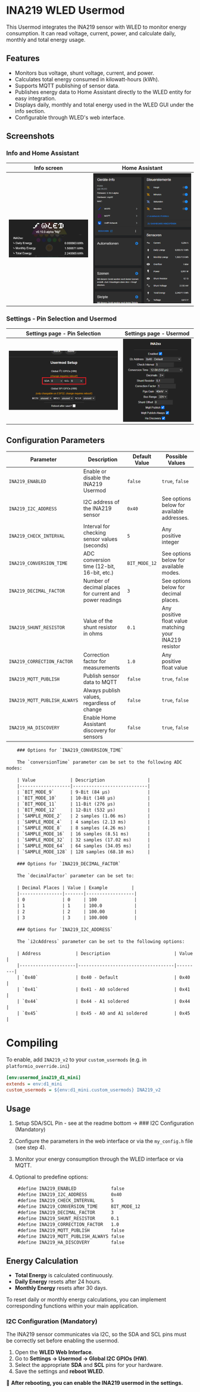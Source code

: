 # INA219 WLED Usermod

This Usermod integrates the INA219 sensor with WLED to monitor energy consumption. It can read voltage, current, power, and calculate daily, monthly and total energy usage.

## Features

- Monitors bus voltage, shunt voltage, current, and power.
- Calculates total energy consumed in kilowatt-hours (kWh).
- Supports MQTT publishing of sensor data.
- Publishes energy data to Home Assistant directly to the WLED entity for easy integration.
- Displays daily, monthly and total energy used in the WLED GUI under the info section.
- Configurable through WLED's web interface.

## Screenshots


### Info and Home Assistant

| Info screen                                    | Home Assistant                                                 |
|------------------------------------------------|----------------------------------------------------------------|
| ![Info screen](./img/info.png "Info screen")   | ![Home Assistant](./img/homeassistant.png "Home Assistant")    |

### Settings - Pin Selection and Usermod

| Settings page - Pin Selection                                               |  Settings page - Usermod                                     |
|-----------------------------------------------------------------------------|--------------------------------------------------------------|
| ![Pin Selection](./img/usermod_settings_pins_selection.png "Pin Selection") | ![Settings page](./img/usermod_settings.png "Settings page") |

## Configuration Parameters

| Parameter                     | Description                                                | Default Value  | Possible Values                                        |
|-------------------------------|------------------------------------------------------------|----------------|--------------------------------------------------------|
| `INA219_ENABLED`              | Enable or disable the INA219 Usermod                       | `false`        | `true`, `false`                                        |
| `INA219_I2C_ADDRESS`          | I2C address of the INA219 sensor                           | `0x40`         | See options below for available addresses.             |
| `INA219_CHECK_INTERVAL`       | Interval for checking sensor values (seconds)              | `5`            | Any positive integer                                   |
| `INA219_CONVERSION_TIME`      | ADC conversion time (12-bit, 16-bit, etc.)                 | `BIT_MODE_12`  | See options below for available modes.                 |
| `INA219_DECIMAL_FACTOR`       | Number of decimal places for current and power readings    | `3`            | See options below for decimal places.                  |
| `INA219_SHUNT_RESISTOR`       | Value of the shunt resistor in ohms                        | `0.1`          | Any positive float value matching your INA219 resistor |
| `INA219_CORRECTION_FACTOR`    | Correction factor for measurements                         | `1.0`          | Any positive float value                               |
| `INA219_MQTT_PUBLISH`         | Publish sensor data to MQTT                                | `false`        | `true`, `false`                                        |
| `INA219_MQTT_PUBLISH_ALWAYS`  | Always publish values, regardless of change                | `false`        | `true`, `false`                                        |
| `INA219_HA_DISCOVERY`         | Enable Home Assistant discovery for sensors                | `false`        | `true`, `false`                                        |

		### Options for `INA219_CONVERSION_TIME`

		The `conversionTime` parameter can be set to the following ADC modes:

		| Value             | Description                |
		|-------------------|----------------------------|
		| `BIT_MODE_9`      | 9-Bit (84 µs)              |
		| `BIT_MODE_10`     | 10-Bit (148 µs)            |
		| `BIT_MODE_11`     | 11-Bit (276 µs)            |
		| `BIT_MODE_12`     | 12-Bit (532 µs)            |
		| `SAMPLE_MODE_2`   | 2 samples (1.06 ms)        |
		| `SAMPLE_MODE_4`   | 4 samples (2.13 ms)        |
		| `SAMPLE_MODE_8`   | 8 samples (4.26 ms)        |
		| `SAMPLE_MODE_16`  | 16 samples (8.51 ms)       |
		| `SAMPLE_MODE_32`  | 32 samples (17.02 ms)      |
		| `SAMPLE_MODE_64`  | 64 samples (34.05 ms)      |
		| `SAMPLE_MODE_128` | 128 samples (68.10 ms)     |

		### Options for `INA219_DECIMAL_FACTOR`

		The `decimalFactor` parameter can be set to:

		| Decimal Places | Value | Example         |
		|----------------|-------|------------------|
		| 0              | 0     | 100              |
		| 1              | 1     | 100.0            |
		| 2              | 2     | 100.00           |
		| 3              | 3     | 100.000          |

		### Options for `INA219_I2C_ADDRESS`

		The `i2cAddress` parameter can be set to the following options:

		| Address             | Description                        | Value   |
		|---------------------|------------------------------------|---------|
		| `0x40`              | 0x40 - Default                     | 0x40    |
		| `0x41`              | 0x41 - A0 soldered                 | 0x41    |
		| `0x44`              | 0x44 - A1 soldered                 | 0x44    |
		| `0x45`              | 0x45 - A0 and A1 soldered          | 0x45    |

# Compiling

To enable, add `INA219_v2` to your `custom_usermods`  (e.g. in `platformio_override.ini`)
```ini
[env:usermod_ina219_d1_mini]
extends = env:d1_mini
custom_usermods = ${env:d1_mini.custom_usermods} INA219_v2
```

## Usage

1. Setup SDA/SCL Pin - see at the readme bottom → ### I2C Configuration (Mandatory) 

2. Configure the parameters in the web interface or via the `my_config.h` file (see step 4).

3. Monitor your energy consumption through the WLED interface or via MQTT.

4. Optional to predefine options:

		#define INA219_ENABLED             false
		#define INA219_I2C_ADDRESS         0x40
		#define INA219_CHECK_INTERVAL      5
		#define INA219_CONVERSION_TIME     BIT_MODE_12 
		#define INA219_DECIMAL_FACTOR      3
		#define INA219_SHUNT_RESISTOR      0.1
		#define INA219_CORRECTION_FACTOR   1.0
		#define INA219_MQTT_PUBLISH        false
		#define INA219_MQTT_PUBLISH_ALWAYS false
		#define INA219_HA_DISCOVERY        false

## Energy Calculation

- **Total Energy** is calculated continuously.
- **Daily Energy** resets after 24 hours.
- **Monthly Energy** resets after 30 days.

To reset daily or monthly energy calculations, you can implement corresponding functions within your main application.

### I2C Configuration (Mandatory)  
The INA219 sensor communicates via I2C, so the SDA and SCL pins must be correctly set before enabling the usermod.

1. Open the **WLED Web Interface**.
2. Go to **Settings → Usermod → Global I2C GPIOs (HW)**.
3. Select the appropriate **SDA** and **SCL** pins for your hardware.
4. Save the settings and **reboot WLED**.

🚀 **After rebooting, you can enable the INA219 usermod in the settings.**
